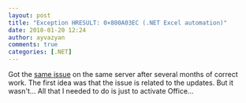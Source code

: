 ```yaml
---
layout: post
title: "Exception HRESULT: 0×800A03EC (.NET Excel automation)"
date: 2010-01-20 12:24
author: ayvazyan
comments: true
categories: [.NET]
---
```

Got the <a href="http://sologut.wordpress.com/2009/10/01/excel-2007-automation-under-windows-server-2008-x64/">same issue</a> on the same server after several months of correct work. The first idea was that the issue is related to the updates. But it wasn't... All that I needed to do is just to activate Office...
